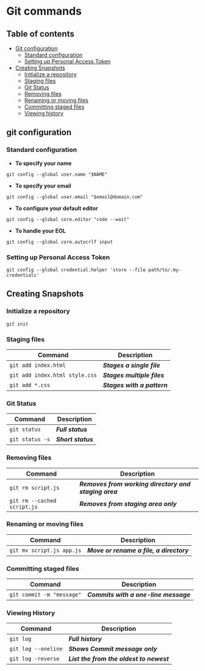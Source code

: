 # Git commands

## Table of contents

- [Git configuration](#git-configuration)
  - [Standard configuration](#Standard-configuration)
  - [Setting up Personal Access Token](#Setting-up-Personal-Access-Token) 
- [Creating Snapshots](#Creating-Snapshots)
  - [Initialize a repository](#Initialize-a-repository)
  - [Staging files](#Staging-files)
  - [Git Status](#git-status)
  - [Removing files](#Removing-files) 
  - [Renaming or moving files](#Renaming-or-moving-files)
  - [Committing staged files](#Committing-stageid-files)
  - [Viewing history](#Viewing-history)

## git configuration

### Standard configuration

- **To specify your name**

```
git config --global user.name "$NAME"
```

- **To specify your email**

```
git config --global user.email "$email@domain.com"
```

- **To configure your default editor**

```
git config --global core.editor "code --wait"
```

- **To handle your EOL** 

```
git config --global core.autocrlf input
```

### Setting up Personal Access Token

```
git config --global credential.helper 'store --file path/to/.my-credentials'
```

## Creating Snapshots

### Initialize a repository

```
git init
```

### Staging files
 
| Command                        | Description                 |
| ---                            | ---                         |
| `git add index.html`           | ***Stages a single file***  |
| `git add index.html style.css` | ***Stages multiple files*** |
| `git add *.css`                | ***Stages with a pattern*** |

### Git Status

| Command                        | Description                 |
| ---                            | ---                         |
| `git status`                   | ***Full status***           |
| `git status -s`                | ***Short status***          | 

### Removing files

| Command                     | Description                                           |
| ---                         | ---                                                   |
| `git rm script.js`          | ***Removes from working directory and staging area*** |
| `git rm --cached script.js` | ***Removes from staging area only***                  |

### Renaming or moving files

| Command                   | Description                              |
| ---                       | ---                                      |
| `git mv script.js app.js` | ***Move or rename a file, a directory*** |

### Committing staged files

| Command                   | Description                           |
| ---                       | ---                                   |
| `git commit -m "message"` | ***Commits with a one-line message*** |


### Viewing History

| Command             | Description                              |
| ---                 | ---                                      |
| `git log`           | ***Full history***                       |
| `git log --oneline` | ***Shows Commit message only***          |
| `git log -reverse`  | ***List the from the oldest to newest*** |
